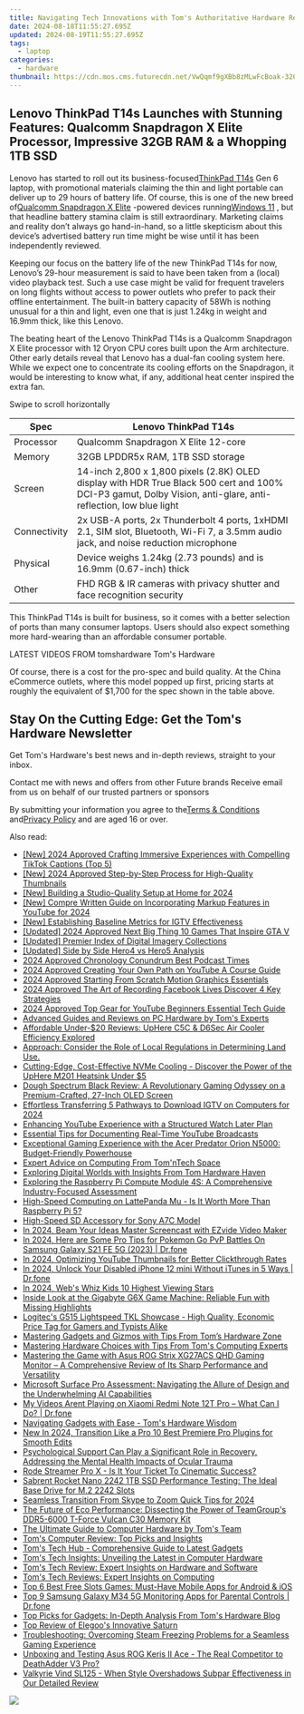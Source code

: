 ```yaml
---
title: Navigating Tech Innovations with Tom's Authoritative Hardware Reviews
date: 2024-08-18T11:55:27.695Z
updated: 2024-08-19T11:55:27.695Z
tags:
  - laptop
categories:
  - hardware
thumbnail: https://cdn.mos.cms.futurecdn.net/VwQqmf9gXBb8zMLwFcBoak-320-80.jpg
---
```


## Lenovo ThinkPad T14s Launches with Stunning Features: Qualcomm Snapdragon X Elite Processor, Impressive 32GB RAM & a Whopping 1TB SSD

Lenovo has started to roll out its business-focused[ThinkPad T14s](https://weibo.com/u/1617785922) Gen 6 laptop, with promotional materials claiming the thin and light portable can deliver up to 29 hours of battery life. Of course, this is one of the new breed of[Qualcomm Snapdragon X Elite](https://tools.techidaily.com) \-powered devices running[Windows 11](https://tools.techidaily.com) , but that headline battery stamina claim is still extraordinary. Marketing claims and reality don’t always go hand-in-hand, so a little skepticism about this device’s advertised battery run time might be wise until it has been independently reviewed.

 Keeping our focus on the battery life of the new ThinkPad T14s for now, Lenovo’s 29-hour measurement is said to have been taken from a (local) video playback test. Such a use case might be valid for frequent travelers on long flights without access to power outlets who prefer to pack their offline entertainment. The built-in battery capacity of 58Wh is nothing unusual for a thin and light, even one that is just 1.24kg in weight and 16.9mm thick, like this Lenovo.

 The beating heart of the Lenovo ThinkPad T14s is a Qualcomm Snapdragon X Elite processor with 12 Oryon CPU cores built upon the Arm architecture. Other early details reveal that Lenovo has a dual-fan cooling system here. While we expect one to concentrate its cooling efforts on the Snapdragon, it would be interesting to know what, if any, additional heat center inspired the extra fan.

 Swipe to scroll horizontally

| Spec         | Lenovo ThinkPad T14s                                                                                                                                           |
| ------------ | -------------------------------------------------------------------------------------------------------------------------------------------------------------- |
| Processor    | Qualcomm Snapdragon X Elite 12-core                                                                                                                            |
| Memory       | 32GB LPDDR5x RAM, 1TB SSD storage                                                                                                                              |
| Screen       | 14-inch 2,800 x 1,800 pixels (2.8K) OLED display with HDR True Black 500 cert and 100% DCI-P3 gamut, Dolby Vision, anti-glare, anti-reflection, low blue light |
| Connectivity | 2x USB-A ports, 2x Thunderbolt 4 ports, 1xHDMI 2.1, SIM slot, Bluetooth, Wi-Fi 7, a 3.5mm audio jack, and noise reduction microphone                           |
| Physical     | Device weighs 1.24kg (2.73 pounds) and is 16.9mm (0.67-inch) thick                                                                                             |
| Other        | FHD RGB & IR cameras with privacy shutter and face recognition security                                                                                        |

 This ThinkPad T14s is built for business, so it comes with a better selection of ports than many consumer laptops. Users should also expect something more hard-wearing than an affordable consumer portable.

 LATEST VIDEOS FROM tomshardware Tom's Hardware

 Of course, there is a cost for the pro-spec and build quality. At the China eCommerce outlets, where this model popped up first, pricing starts at roughly the equivalent of $1,700 for the spec shown in the table above.

## Stay On the Cutting Edge: Get the Tom's Hardware Newsletter

 Get Tom's Hardware's best news and in-depth reviews, straight to your inbox.

 Contact me with news and offers from other Future brands  Receive email from us on behalf of our trusted partners or sponsors

 By submitting your information you agree to the[Terms & Conditions](https://futureplc.com/terms-conditions/) and[Privacy Policy](https://futureplc.com/privacy-policy/) and are aged 16 or over.

<ins class="adsbygoogle"
     style="display:block"
     data-ad-format="autorelaxed"
     data-ad-client="ca-pub-7571918770474297"
     data-ad-slot="1223367746"></ins>



<ins class="adsbygoogle"
     style="display:block"
     data-ad-client="ca-pub-7571918770474297"
     data-ad-slot="8358498916"
     data-ad-format="auto"
     data-full-width-responsive="true"></ins>

<span class="atpl-alsoreadstyle">Also read:</span>
<div><ul>
<li><a href="https://tiktok-videos.techidaily.com/new-2024-approved-crafting-immersive-experiences-with-compelling-tiktok-captions-top-5/"><u>[New] 2024 Approved  Crafting Immersive Experiences with Compelling TikTok Captions (Top 5)</u></a></li>
<li><a href="https://vimeo-videos.techidaily.com/new-2024-approved-step-by-step-process-for-high-quality-thumbnails/"><u>[New] 2024 Approved  Step-by-Step Process for High-Quality Thumbnails</u></a></li>
<li><a href="https://facebook-video-footage.techidaily.com/new-building-a-studio-quality-setup-at-home-for-2024/"><u>[New] Building a Studio-Quality Setup at Home for 2024</u></a></li>
<li><a href="https://facebook-video-share.techidaily.com/new-compre-written-guide-on-incorporating-markup-features-in-youtube-for-2024/"><u>[New] Compre Written Guide on Incorporating Markup Features in YouTube for 2024</u></a></li>
<li><a href="https://instagram-video-files.techidaily.com/new-establishing-baseline-metrics-for-igtv-effectiveness/"><u>[New] Establishing Baseline Metrics for IGTV Effectiveness</u></a></li>
<li><a href="https://video-capture.techidaily.com/updated-2024-approved-next-big-thing-10-games-that-inspire-gta-v/"><u>[Updated] 2024 Approved  Next Big Thing  10 Games That Inspire GTA V</u></a></li>
<li><a href="https://article-posts.techidaily.com/updated-premier-index-of-digital-imagery-collections/"><u>[Updated] Premier Index of Digital Imagery Collections</u></a></li>
<li><a href="https://extra-approaches.techidaily.com/updated-side-by-side-hero4-vs-hero5-analysis/"><u>[Updated] Side by Side  Hero4 vs Hero5 Analysis</u></a></li>
<li><a href="https://extra-resources.techidaily.com/2024-approved-chronology-conundrum-best-podcast-times/"><u>2024 Approved  Chronology Conundrum  Best Podcast Times</u></a></li>
<li><a href="https://youtube-video-recordings.techidaily.com/2024-approved-creating-your-own-path-on-youtube-a-course-guide/"><u>2024 Approved  Creating Your Own Path on YouTube  A Course Guide</u></a></li>
<li><a href="https://extra-approaches.techidaily.com/2024-approved-starting-from-scratch-motion-graphics-essentials/"><u>2024 Approved  Starting From Scratch  Motion Graphics Essentials</u></a></li>
<li><a href="https://remote-screen-capture.techidaily.com/2024-approved-the-art-of-recording-facebook-lives-discover-4-key-strategies/"><u>2024 Approved  The Art of Recording Facebook Lives  Discover 4 Key Strategies</u></a></li>
<li><a href="https://youtube-stream.techidaily.com/2024-approved-top-gear-for-youtube-beginners-essential-tech-guide/"><u>2024 Approved  Top Gear for YouTube Beginners  Essential Tech Guide</u></a></li>
<li><a href="https://hardware-reviews.techidaily.com/advanced-guides-and-reviews-on-pc-hardware-by-toms-experts/"><u>Advanced Guides and Reviews on PC Hardware by Tom's Experts</u></a></li>
<li><a href="https://hardware-reviews.techidaily.com/affordable-under-20-reviews-uphere-c5c-and-d6sec-air-cooler-efficiency-explored/"><u>Affordable Under-$20 Reviews: UpHere C5C & D6Sec Air Cooler Efficiency Explored</u></a></li>
<li><a href="https://hardware-reviews.techidaily.com/1723341659635-approach-consider-the-role-of-local-regulations-in-determining-land-use/"><u>Approach: Consider the Role of Local Regulations in Determining Land Use.</u></a></li>
<li><a href="https://hardware-reviews.techidaily.com/1723341723202-cutting-edge-cost-effective-nvme-cooling-discover-the-power-of-the-uphere-m201-heatsink-under-5/"><u>Cutting-Edge, Cost-Effective NVMe Cooling - Discover the Power of the UpHere M201 Heatsink Under $5</u></a></li>
<li><a href="https://hardware-reviews.techidaily.com/1723341735236-dough-spectrum-black-review-a-revolutionary-gaming-odyssey-on-a-premium-crafted-27-inch-oled-screen/"><u>Dough Spectrum Black Review: A Revolutionary Gaming Odyssey on a Premium-Crafted, 27-Inch OLED Screen</u></a></li>
<li><a href="https://instagram-video-files.techidaily.com/effortless-transferring-5-pathways-to-download-igtv-on-computers-for-2024/"><u>Effortless Transferring  5 Pathways to Download IGTV on Computers for 2024</u></a></li>
<li><a href="https://youtube-clips.techidaily.com/enhancing-youtube-experience-with-a-structured-watch-later-plan/"><u>Enhancing YouTube Experience with a Structured Watch Later Plan</u></a></li>
<li><a href="https://on-screen-recording.techidaily.com/essential-tips-for-documenting-real-time-youtube-broadcasts/"><u>Essential Tips for Documenting Real-Time YouTube Broadcasts</u></a></li>
<li><a href="https://hardware-reviews.techidaily.com/exceptional-gaming-experience-with-the-acer-predator-orion-n5000-budget-friendly-powerhouse/"><u>Exceptional Gaming Experience with the Acer Predator Orion N5000: Budget-Friendly Powerhouse</u></a></li>
<li><a href="https://hardware-reviews.techidaily.com/expert-advice-on-computing-from-tomntech-space/"><u>Expert Advice on Computing From Tom'nTech Space</u></a></li>
<li><a href="https://hardware-reviews.techidaily.com/exploring-digital-worlds-with-insights-from-tom-hardware-haven/"><u>Exploring Digital Worlds with Insights From Tom Hardware Haven</u></a></li>
<li><a href="https://hardware-reviews.techidaily.com/exploring-the-raspberry-pi-compute-module-4s-a-comprehensive-industry-focused-assessment/"><u>Exploring the Raspberry Pi Compute Module 4S: A Comprehensive Industry-Focused Assessment</u></a></li>
<li><a href="https://hardware-reviews.techidaily.com/high-speed-computing-on-lattepanda-mu-is-it-worth-more-than-raspberry-pi-5/"><u>High-Speed Computing on LattePanda Mu - Is It Worth More Than Raspberry Pi 5?</u></a></li>
<li><a href="https://extra-hints.techidaily.com/high-speed-sd-accessory-for-sony-a7c-model/"><u>High-Speed SD Accessory for Sony A7C Model</u></a></li>
<li><a href="https://screen-capture.techidaily.com/in-2024-beam-your-ideas-master-screencast-with-ezvide-video-maker/"><u>In 2024, Beam Your Ideas  Master Screencast with EZvide Video Maker</u></a></li>
<li><a href="https://change-location.techidaily.com/in-2024-here-are-some-pro-tips-for-pokemon-go-pvp-battles-on-samsung-galaxy-s21-fe-5g-2023-drfone-by-drfone-virtual-android/"><u>In 2024, Here are Some Pro Tips for Pokemon Go PvP Battles On Samsung Galaxy S21 FE 5G (2023) | Dr.fone</u></a></li>
<li><a href="https://youtube-help.techidaily.com/in-2024-optimizing-youtube-thumbnails-for-better-clickthrough-rates/"><u>In 2024, Optimizing YouTube Thumbnails for Better Clickthrough Rates</u></a></li>
<li><a href="https://iphone-unlock.techidaily.com/in-2024-unlock-your-disabled-iphone-12-mini-without-itunes-in-5-ways-drfone-by-drfone-ios/"><u>In 2024, Unlock Your Disabled iPhone 12 mini Without iTunes in 5 Ways | Dr.fone</u></a></li>
<li><a href="https://youtube-sure.techidaily.com/24-webs-whiz-kids-10-highest-viewing-stars/"><u>In 2024, Web's Whiz Kids  10 Highest Viewing Stars</u></a></li>
<li><a href="https://hardware-reviews.techidaily.com/inside-look-at-the-gigabyte-g6x-game-machine-reliable-fun-with-missing-highlights/"><u>Inside Look at the Gigabyte G6X Game Machine: Reliable Fun with Missing Highlights</u></a></li>
<li><a href="https://hardware-reviews.techidaily.com/logitecs-g515-lightspeed-tkl-showcase-high-quality-economic-price-tag-for-gamers-and-typists-alike/"><u>Logitec's G515 Lightspeed TKL Showcase - High Quality, Economic Price Tag for Gamers and Typists Alike</u></a></li>
<li><a href="https://hardware-reviews.techidaily.com/mastering-gadgets-and-gizmos-with-tips-from-toms-hardware-zone/"><u>Mastering Gadgets and Gizmos with Tips From Tom’s Hardware Zone</u></a></li>
<li><a href="https://hardware-reviews.techidaily.com/mastering-hardware-choices-with-tips-from-toms-computing-experts/"><u>Mastering Hardware Choices with Tips From Tom's Computing Experts</u></a></li>
<li><a href="https://hardware-reviews.techidaily.com/mastering-the-game-with-asus-rog-strix-xg27acs-qhd-gaming-monitor-a-comprehensive-review-of-its-sharp-performance-and-versatility/"><u>Mastering the Game with Asus ROG Strix XG27ACS QHD Gaming Monitor – A Comprehensive Review of Its Sharp Performance and Versatility</u></a></li>
<li><a href="https://hardware-reviews.techidaily.com/microsoft-surface-pro-assessment-navigating-the-allure-of-design-and-the-underwhelming-ai-capabilities/"><u>Microsoft Surface Pro Assessment: Navigating the Allure of Design and the Underwhelming AI Capabilities</u></a></li>
<li><a href="https://fix-guide.techidaily.com/my-videos-arent-playing-on-xiaomi-redmi-note-12t-pro-what-can-i-do-drfone-by-drfone-fix-android-problems-fix-android-problems/"><u>My Videos Arent Playing on Xiaomi Redmi Note 12T Pro – What Can I Do? | Dr.fone</u></a></li>
<li><a href="https://hardware-reviews.techidaily.com/navigating-gadgets-with-ease-toms-hardware-wisdom/"><u>Navigating Gadgets with Ease - Tom's Hardware Wisdom</u></a></li>
<li><a href="https://ai-video-apps.techidaily.com/new-in-2024-transition-like-a-pro-10-best-premiere-pro-plugins-for-smooth-edits/"><u>New In 2024, Transition Like a Pro 10 Best Premiere Pro Plugins for Smooth Edits</u></a></li>
<li><a href="https://hardware-reviews.techidaily.com/1723341750233-psychological-support-can-play-a-significant-role-in-recovery-addressing-the-mental-health-impacts-of-ocular-trauma/"><u>Psychological Support Can Play a Significant Role in Recovery, Addressing the Mental Health Impacts of Ocular Trauma</u></a></li>
<li><a href="https://hardware-reviews.techidaily.com/rode-streamer-pro-x-is-it-your-ticket-to-cinematic-success/"><u>Rode Streamer Pro X - Is It Your Ticket To Cinematic Success?</u></a></li>
<li><a href="https://hardware-reviews.techidaily.com/sabrent-rocket-nano-2242-1tb-ssd-performance-testing-the-ideal-base-drive-for-m2-2242-slots/"><u>Sabrent Rocket Nano 2242 1TB SSD Performance Testing: The Ideal Base Drive for M.2 2242 Slots</u></a></li>
<li><a href="https://extra-support.techidaily.com/seamless-transition-from-skype-to-zoom-quick-tips-for-2024/"><u>Seamless Transition From Skype to Zoom  Quick Tips for 2024</u></a></li>
<li><a href="https://hardware-reviews.techidaily.com/the-future-of-eco-performance-dissecting-the-power-of-teamgroups-ddr5-6000-t-force-vulcan-c30-memory-kit/"><u>The Future of Eco Performance: Dissecting the Power of TeamGroup's DDR5-6000 T-Force Vulcan C30 Memory Kit</u></a></li>
<li><a href="https://hardware-reviews.techidaily.com/the-ultimate-guide-to-computer-hardware-by-toms-team/"><u>The Ultimate Guide to Computer Hardware by Tom's Team</u></a></li>
<li><a href="https://hardware-reviews.techidaily.com/toms-computer-review-top-picks-and-insights/"><u>Tom's Computer Review: Top Picks and Insights</u></a></li>
<li><a href="https://hardware-reviews.techidaily.com/toms-tech-hub-comprehensive-guide-to-latest-gadgets/"><u>Tom's Tech Hub - Comprehensive Guide to Latest Gadgets</u></a></li>
<li><a href="https://hardware-reviews.techidaily.com/toms-tech-insights-unveiling-the-latest-in-computer-hardware/"><u>Tom's Tech Insights: Unveiling the Latest in Computer Hardware</u></a></li>
<li><a href="https://hardware-reviews.techidaily.com/toms-tech-review-expert-insights-on-hardware-and-software/"><u>Tom's Tech Review: Expert Insights on Hardware and Software</u></a></li>
<li><a href="https://hardware-reviews.techidaily.com/toms-tech-reviews-expert-insights-on-computing/"><u>Tom's Tech Reviews: Expert Insights on Computing</u></a></li>
<li><a href="https://app-tips.techidaily.com/top-6-best-free-slots-games-must-have-mobile-apps-for-android-and-ios/"><u>Top 6 Best Free Slots Games: Must-Have Mobile Apps for Android & iOS</u></a></li>
<li><a href="https://android-location-track.techidaily.com/top-9-samsung-galaxy-m34-5g-monitoring-apps-for-parental-controls-drfone-by-drfone-virtual-android/"><u>Top 9 Samsung Galaxy M34 5G Monitoring Apps for Parental Controls | Dr.fone</u></a></li>
<li><a href="https://hardware-reviews.techidaily.com/top-picks-for-gadgets-in-depth-analysis-from-toms-hardware-blog/"><u>Top Picks for Gadgets: In-Depth Analysis From Tom's Hardware Blog</u></a></li>
<li><a href="https://hardware-reviews.techidaily.com/top-review-of-elegoos-innovative-saturn/"><u>Top Review of Elegoo's Innovative Saturn</u></a></li>
<li><a href="https://win-answers.techidaily.com/troubleshooting-overcoming-steam-freezing-problems-for-a-seamless-gaming-experience/"><u>Troubleshooting: Overcoming Steam Freezing Problems for a Seamless Gaming Experience</u></a></li>
<li><a href="https://hardware-reviews.techidaily.com/unboxing-and-testing-asus-rog-keris-ii-ace-the-real-competitor-to-deathadder-v3-pro/"><u>Unboxing and Testing Asus ROG Keris II Ace - The Real Competitor to DeathAdder V3 Pro?</u></a></li>
<li><a href="https://hardware-reviews.techidaily.com/valkyrie-vind-sl125-when-style-overshadows-subpar-effectiveness-in-our-detailed-review/"><u>Valkyrie Vind SL125 - When Style Overshadows Subpar Effectiveness in Our Detailed Review</u></a></li>
</ul></div>

<!-- affiliate ads begin -->
<a href="https://secure.2checkout.com/order/checkout.php?PRODS=4715391&QTY=1&AFFILIATE=108875&CART=1"><img src="https://secure.avangate.com/images/merchant/7f687767ccf20fcea1c9dc4a5adc2326/Digisigner_banner_728_x_90_color_version.png" border="0"></a>
<!-- affiliate ads end -->
